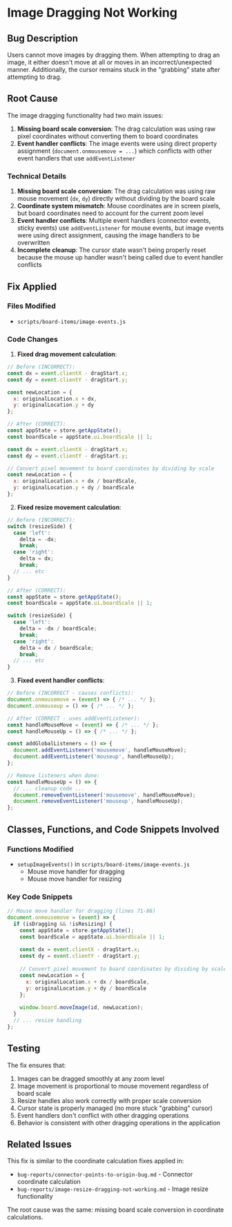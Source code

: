# Image Dragging Not Working

## Bug Description
Users cannot move images by dragging them. When attempting to drag an image, it either doesn't move at all or moves in an incorrect/unexpected manner. Additionally, the cursor remains stuck in the "grabbing" state after attempting to drag.

## Root Cause
The image dragging functionality had two main issues:

1. **Missing board scale conversion**: The drag calculation was using raw pixel coordinates without converting them to board coordinates
2. **Event handler conflicts**: The image events were using direct property assignment (`document.onmousemove = ...`) which conflicts with other event handlers that use `addEventListener`

### Technical Details
1. **Missing board scale conversion**: The drag calculation was using raw mouse movement (`dx`, `dy`) directly without dividing by the board scale
2. **Coordinate system mismatch**: Mouse coordinates are in screen pixels, but board coordinates need to account for the current zoom level
3. **Event handler conflicts**: Multiple event handlers (connector events, sticky events) use `addEventListener` for mouse events, but image events were using direct assignment, causing the image handlers to be overwritten
4. **Incomplete cleanup**: The cursor state wasn't being properly reset because the mouse up handler wasn't being called due to event handler conflicts

## Fix Applied

### Files Modified
- `scripts/board-items/image-events.js`

### Code Changes

1. **Fixed drag movement calculation**:
```javascript
// Before (INCORRECT):
const dx = event.clientX - dragStart.x;
const dy = event.clientY - dragStart.y;

const newLocation = {
  x: originalLocation.x + dx,
  y: originalLocation.y + dy
};

// After (CORRECT):
const appState = store.getAppState();
const boardScale = appState.ui.boardScale || 1;

const dx = event.clientX - dragStart.x;
const dy = event.clientY - dragStart.y;

// Convert pixel movement to board coordinates by dividing by scale
const newLocation = {
  x: originalLocation.x + dx / boardScale,
  y: originalLocation.y + dy / boardScale
};
```

2. **Fixed resize movement calculation**:
```javascript
// Before (INCORRECT):
switch (resizeSide) {
  case 'left':
    delta = -dx;
    break;
  case 'right':
    delta = dx;
    break;
  // ... etc
}

// After (CORRECT):
const appState = store.getAppState();
const boardScale = appState.ui.boardScale || 1;

switch (resizeSide) {
  case 'left':
    delta = -dx / boardScale;
    break;
  case 'right':
    delta = dx / boardScale;
    break;
  // ... etc
}
```

3. **Fixed event handler conflicts**:
```javascript
// Before (INCORRECT - causes conflicts):
document.onmousemove = (event) => { /* ... */ };
document.onmouseup = () => { /* ... */ };

// After (CORRECT - uses addEventListener):
const handleMouseMove = (event) => { /* ... */ };
const handleMouseUp = () => { /* ... */ };

const addGlobalListeners = () => {
  document.addEventListener('mousemove', handleMouseMove);
  document.addEventListener('mouseup', handleMouseUp);
};

// Remove listeners when done:
const handleMouseUp = () => {
  // ... cleanup code ...
  document.removeEventListener('mousemove', handleMouseMove);
  document.removeEventListener('mouseup', handleMouseUp);
};
```

## Classes, Functions, and Code Snippets Involved

### Functions Modified
- `setupImageEvents()` in `scripts/board-items/image-events.js`
  - Mouse move handler for dragging
  - Mouse move handler for resizing

### Key Code Snippets
```javascript
// Mouse move handler for dragging (lines 71-86)
document.onmousemove = (event) => {
  if (isDragging && !isResizing) {
    const appState = store.getAppState();
    const boardScale = appState.ui.boardScale || 1;
    
    const dx = event.clientX - dragStart.x;
    const dy = event.clientY - dragStart.y;
    
    // Convert pixel movement to board coordinates by dividing by scale
    const newLocation = {
      x: originalLocation.x + dx / boardScale,
      y: originalLocation.y + dy / boardScale
    };
    
    window.board.moveImage(id, newLocation);
  }
  // ... resize handling
};
```

## Testing
The fix ensures that:
1. Images can be dragged smoothly at any zoom level
2. Image movement is proportional to mouse movement regardless of board scale
3. Resize handles also work correctly with proper scale conversion
4. Cursor state is properly managed (no more stuck "grabbing" cursor)
5. Event handlers don't conflict with other dragging operations
6. Behavior is consistent with other dragging operations in the application

## Related Issues
This fix is similar to the coordinate calculation fixes applied in:
- `bug-reports/connector-points-to-origin-bug.md` - Connector coordinate calculation
- `bug-reports/image-resize-dragging-not-working.md` - Image resize functionality

The root cause was the same: missing board scale conversion in coordinate calculations.
